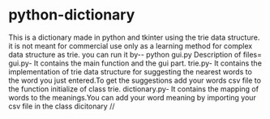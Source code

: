 # python-dictionary
This is a dictionary made in python and tkinter using the trie data structure.
it is not meant for commercial use only as a learning method for complex data structure as trie.
you can run it by--
python gui.py
Description of files=
 gui.py-
 It contains the main function and the gui part.
 trie.py-
 It contains the implementation of trie data structure for suggesting the nearest words 
 to the word you just entered.To get the suggestions add your words csv file to the function initialize of class trie.
 dictionary.py-
 It contains the mapping of words to the meanings.You can add your word meaning by importing your csv file in the class dicitonary 
//
